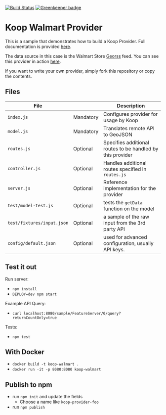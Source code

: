 [![Build Status](https://travis-ci.org/koopjs/koop-provider-sample.svg?branch=master)](https://travis-ci.org/koopjs/koop-provider-sample) [![Greenkeeper badge](https://badges.greenkeeper.io/koopjs/koop-provider-sample.svg)](https://greenkeeper.io/)


# Koop Walmart Provider

This is a sample that demonstrates how to build a Koop Provider. Full documentation is provided [here](https://koopjs.github.io/docs/specs/provider/).

The data source in this case is the Walmart Store [Georss](https://en.wikipedia.org/wiki/GeoRSS) feed. You can see this provider in action [here](https://walmart.alertlink.com/rss/stores.rss).

If you want to write your own provider, simply fork this repository or copy the contents.

## Files

| File | | Description |
| --- | --- | --- |
| `index.js` | Mandatory | Configures provider for usage by Koop |
| `model.js` | Mandatory | Translates remote API to GeoJSON |
| `routes.js` | Optional | Specifies additional routes to be handled by this provider |
| `controller.js` | Optional | Handles additional routes specified in `routes.js` |
| `server.js` | Optional | Reference implementation for the provider |
| `test/model-test.js` | Optional | tests the `getData` function on the model |
| `test/fixtures/input.json` | Optional | a sample of the raw input from the 3rd party API |
| `config/default.json` | Optional | used for advanced configuration, usually API keys. |

## Test it out
Run server:
- `npm install`
- `DEPLOY=dev npm start`

Example API Query:
- `curl localhost:8080/sample/FeatureServer/0/query?returnCountOnly=true`

Tests:
- `npm test`

## With Docker

- `docker build -t koop-walmart .`
- `docker run -it -p 8080:8080 koop-walmart`

## Publish to npm
- run `npm init` and update the fields
  - Choose a name like `koop-provider-foo`
- run `npm publish`
